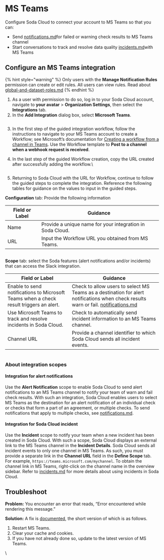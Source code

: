 # MS Teams

Configure Soda Cloud to connect your account to MS Teams so that you can:

* Send [notifications.md](../manage-issues/notifications.md "mention")for failed or warning check results to MS Teams channel
* Start conversations to track and resolve data quality [incidents.md](../manage-issues/incidents.md "mention")with MS Teams

## Configure an MS Teams integration <a href="#configure-an-ms-teams-integration" id="configure-an-ms-teams-integration"></a>

{% hint style="warning" %}
Only users with the **Manage Notification Rules** permission can create or edit rules. All users can view rules. Read about [global-and-dataset-roles.md](../organization-and-admin-settings/global-and-dataset-roles.md "mention")
{% endhint %}

1. As a user with permission to do so, log in to your Soda Cloud account, navigate to **your avatar** > **Organization Settings**, then select the **Integrations** tab.
2. In the **Add Integration** dialog box, select **Microsoft Teams**.

<figure><img src="../.gitbook/assets/Screenshot 2025-05-29 at 8.03.35 PM (1).png" alt=""><figcaption></figcaption></figure>

3. In the first step of the guided integration workflow, follow the instructions to navigate to your MS Teams account to create a Workflow; see Microsoft’s documentation for [Creating a workflow from a channel in Teams](https://support.microsoft.com/en-us/office/creating-a-workflow-from-a-channel-in-teams-242eb8f2-f328-45be-b81f-9817b51a5f0e). Use the Workflow template to **Post to a channel when a webhook request is received**.
4.  In the last step of the guided Workflow creation, copy the URL created after successfully adding the workflow.\


    <figure><img src="https://docs.soda.io/assets/images/workflow-url.png" alt=""><figcaption></figcaption></figure>
5. Returning to Soda Cloud with the URL for Workflow, continue to follow the guided steps to complete the integration. Reference the following tables for guidance on the values to input in the guided steps.

**Configuration** tab:  Provide the following information

| Field or Label | Guidance                                                  |
| -------------- | --------------------------------------------------------- |
| Name           | Provide a unique name for your integration in Soda Cloud. |
| URL            | Input the Workflow URL you obtained from MS Teams.        |

<figure><img src="../.gitbook/assets/Screenshot 2025-05-29 at 8.04.17 PM.png" alt=""><figcaption></figcaption></figure>



**Scope** tab: select the Soda features (alert notifications and/or incidents) that can access the Slack integration.

| Field or Label                                                                         | Guidance                                                                                                                                                                           |
| -------------------------------------------------------------------------------------- | ---------------------------------------------------------------------------------------------------------------------------------------------------------------------------------- |
| Enable to send notifications to Microsoft Teams when a check result triggers an alert. | Check to allow users to select MS Teams as a destination for alert notifications when check results warn or fail.  [notifications.md](../manage-issues/notifications.md "mention") |
| Use Microsoft Teams to track and resolve incidents in Soda Cloud.                      | Check to automatically send incident information to an MS Teams channel.                                                                                                           |
| Channel URL                                                                            | Provide a channel identifier to which Soda Cloud sends all incident events.                                                                                                        |

<figure><img src="../.gitbook/assets/Screenshot 2025-05-29 at 8.04.48 PM.png" alt=""><figcaption></figcaption></figure>



### About integration scopes <a href="#about-integration-scopes" id="about-integration-scopes"></a>

#### Integration for alert notifications <a href="#integration-for-soda-cloud-alert-notifications" id="integration-for-soda-cloud-alert-notifications"></a>

Use the **Alert Notification** scope to enable Soda Cloud to send alert notifications to an MS Teams channel to notify your team of warn and fail check results. With such an integration, Soda Cloud enables users to select MS Teams as the destination for an alert notification of an individual check or checks that form a part of an agreement, or multiple checks. To send notifications that apply to multiple checks, see [notifications.md](../manage-issues/notifications.md "mention").

#### Integration for Soda Cloud incident <a href="#integration-for-soda-cloud-incidents" id="integration-for-soda-cloud-incidents"></a>

Use the **Incident** scope to notify your team when a new incident has been created in Soda Cloud. With such a scope, Soda Cloud displays an external link to the MS Teams channel in the **Incident Details**. Soda Cloud sends all incident events to only one channel in MS Teams. As such, you must provide a separate link in the **Channel URL** field in the **Define Scope** tab. For example, `https://teams.microsoft.com/mychannel`. To obtain the channel link in MS Teams, right-click on the channel name in the overview sidebar. Refer to [incidents.md](../manage-issues/incidents.md "mention") for more details about using incidents in Soda Cloud.

## Troubleshoot <a href="#troubleshoot" id="troubleshoot"></a>

**Problem:** You encounter an error that reads, “Error encountered while rendering this message.”

**Solution:** A fix is [documented](https://www.anyviewer.com/kb/microsoft-teams-error-encountered-while-rendering-this-message-2996-ac.html), the short version of which is as follows.

1. Restart MS Teams.
2. Clear your cache and cookies.
3. If you have not already done so, update to the latest version of MS Teams.

\

